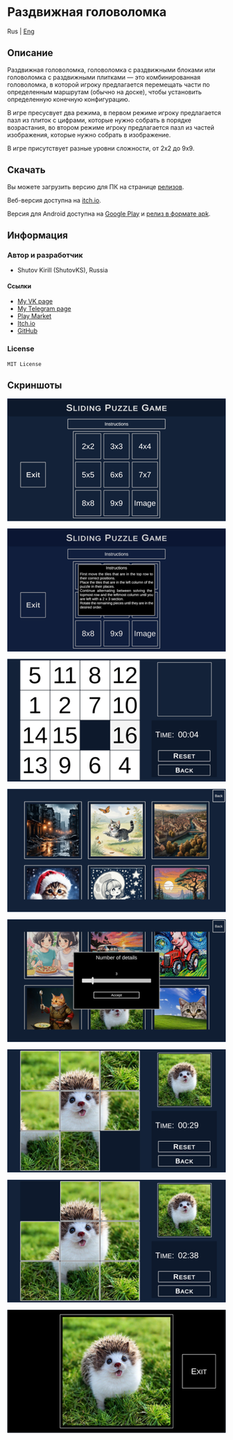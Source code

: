 # Раздвижная головоломка

Rus | [Eng](../../README.md)

## Описание

Раздвижная головоломка, головоломка с раздвижными блоками или головоломка с раздвижными плитками — это комбинированная головоломка, в которой игроку предлагается перемещать части по определенным маршрутам (обычно на доске), чтобы установить определенную конечную конфигурацию.

В игре пресусвует два режима, в первом режиме игроку предлагается пазл из плиток с цифрами, которые нужно собрать в порядке возрастания, во втором режиме игроку предлагается пазл из частей изображения, которые нужно собрать в изображение.

В игре присутствует разные уровни сложности, от 2х2 до 9х9.

## Скачать

Вы можете загрузить версию для ПК на странице [релизов](https://github.com/ShutovKS/SlidingPuzzle/releases).

Веб-версия доступна на [itch.io](https://shutovks.itch.io/sliding-puzzle).

Версия для Android доступна на [Google Play](https://play.google.com/store/apps/details?id=com.Forgeofgameworlds.SlidingPuzzle) и [релиз в формате apk](https://github.com/ShutovKS/SlidingPuzzle/releases).

## Информация

### Автор и разработчик

- Shutov Kirill (ShutovKS), Russia

#### Ссылки

- [My VK page](https://vk.com/shutovks)
- [My Telegram page](https://t.me/shutovks)
- [Play Market](https://play.google.com/store/apps/developer?id=Forge+of+game+worlds)
- [Itch.io](https://shutovks.itch.io/)
- [GitHub](https://github.com/ShutovKS)

### License

``` text
MIT License
```

## Скриншоты

![Скриншот 1](../../resources/screenshots/screenshot_1.png)

![Скриншот 2](../../resources/screenshots/screenshot_2.png)

![Скриншот 3](../../resources/screenshots/screenshot_3.png)

![Скриншот 4](../../resources/screenshots/screenshot_4.png)

![Скриншот 5](../../resources/screenshots/screenshot_5.png)

![Скриншот 6](../../resources/screenshots/screenshot_6.png)

![Скриншот 7](../../resources/screenshots/screenshot_7.png)

![Скриншот 8](../../resources/screenshots/screenshot_8.png)

